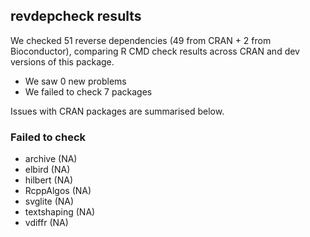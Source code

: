 ## revdepcheck results

We checked 51 reverse dependencies (49 from CRAN + 2 from Bioconductor), comparing R CMD check results across CRAN and dev versions of this package.

 * We saw 0 new problems
 * We failed to check 7 packages

Issues with CRAN packages are summarised below.

### Failed to check

* archive     (NA)
* elbird      (NA)
* hilbert     (NA)
* RcppAlgos   (NA)
* svglite     (NA)
* textshaping (NA)
* vdiffr      (NA)
